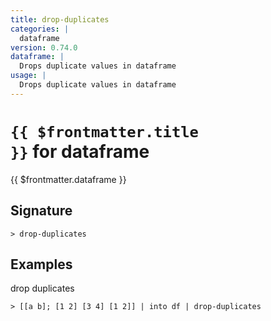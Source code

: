 ```yaml
---
title: drop-duplicates
categories: |
  dataframe
version: 0.74.0
dataframe: |
  Drops duplicate values in dataframe
usage: |
  Drops duplicate values in dataframe
---
```


# <code>{{ $frontmatter.title }}</code> for dataframe

<div class='command-title'>{{ $frontmatter.dataframe }}</div>

## Signature

```> drop-duplicates ```

## Examples

drop duplicates
```shell
> [[a b]; [1 2] [3 4] [1 2]] | into df | drop-duplicates
```
